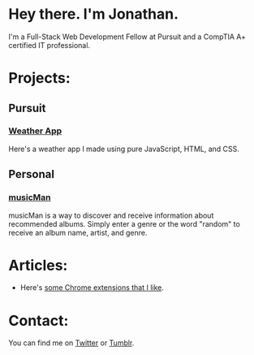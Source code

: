 # Hey there. I'm Jonathan.

I'm a Full-Stack Web Development Fellow at Pursuit and a CompTIA A+ certified IT professional.

# Projects:

## Pursuit

### [Weather App](./8-3-weather-app-project/)

Here's a weather app I made using pure JavaScript, HTML, and CSS.

## Personal

### [musicMan](/.musicMan)

musicMan is a way to discover and receive information about recommended albums. Simply enter a genre or the word "random" to receive an album name, artist, and genre.

# Articles:

- Here's [some Chrome extensions that I like](./chrome/).

# Contact:

You can find me on [Twitter](http://twitter.com/scheiber) or [Tumblr](http://jon.tumblr.com/).
